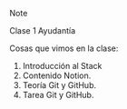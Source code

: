 > [!NOTE]
> Clase 1 Ayudantía

Cosas que vimos en la clase:

1. Introducción al Stack
2. Contenido Notion.
3. Teoría Git y GitHub.
4. Tarea Git y GitHub.

